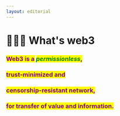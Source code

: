 ```yaml
---
layout: editorial
---
```


# 👩🏽‍💻 What's web3



### <mark style="color:purple;">Web3 is a</mark> _<mark style="color:green;">permissionless</mark>_<mark style="color:purple;">,</mark>&#x20;

### <mark style="color:purple;">trust-minimized and</mark>&#x20;

### <mark style="color:purple;">censorship-resistant network,</mark>&#x20;

### <mark style="color:purple;">for transfer of value and information.</mark>

###
